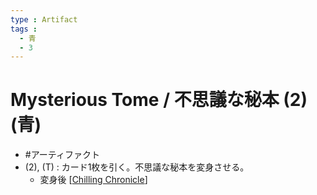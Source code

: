 ```yaml
---
type : Artifact
tags : 
  - 青
  - 3
---
```

# Mysterious Tome / 不思議な秘本 (2)(青) 

* #アーティファクト
* (2), (T) : カード1枚を引く。不思議な秘本を変身させる。
  * 変身後 [[Chilling Chronicle]]

[//begin]: # "Autogenerated link references for markdown compatibility"
[Chilling Chronicle]: <Chilling Chronicle.md> "Chilling Chronicle / 凍える伝記"
[//end]: # "Autogenerated link references"
